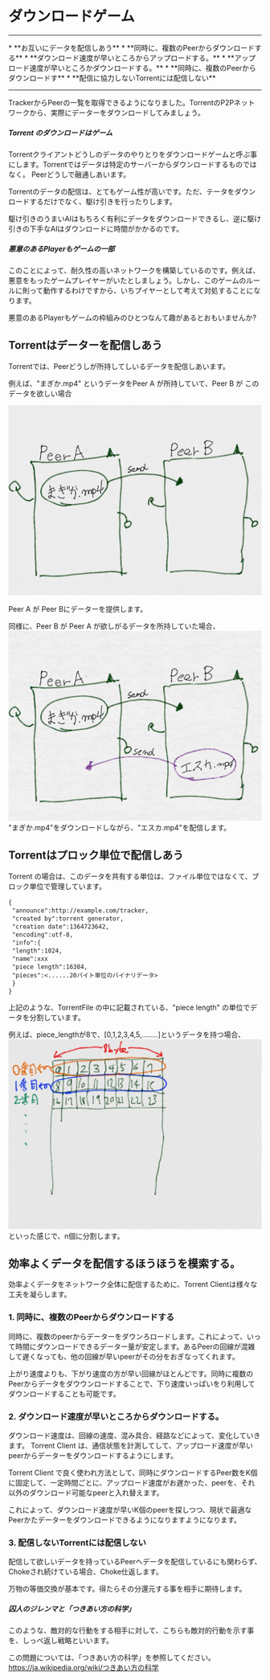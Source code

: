 # ダウンロードゲーム
<hr>
* **お互いにデータを配信しあう**
* **同時に、複数のPeerからダウンロードする**
* **ダウンロード速度が早いところからアップロードする。**
* **アップロード速度が早いところかダウンロードする。**
* **同時に、複数のPeerからダウンロードす**
* **配信に協力しないTorrentには配信しない**
<hr>

TrackerからPeerの一覧を取得できるようになりました。TorrentのP2Pネットワークから、実際にデーターをダウンロードしてみましょう。

##### Torrent のダウンロードはゲーム
Torrentクライアントどうしのデータのやりとりをダウンロードゲームと呼ぶ事にします。Torrentではデータは特定のサーバーからダウンロードするものではなく。 Peerどうしで融通しあいます。

Torrentのデータの配信は、とてもゲーム性が高いです。ただ、テータをダウンロードするだけでなく、駆け引きを行ったりします。

駆け引きのうまいAIはもちろく有利にデータをダウンロードできるし、逆に駆け引きの下手なAIはダウンロードに時間がかかるのです。

##### 悪意のあるPlayerもゲームの一部

このことによって、耐久性の高いネットワークを構築しているのです。例えば、悪意をもったゲームプレイヤーがいたとしましょう。しかし、このゲームのルールに則って動作するわけですから、いちプイヤーとして考えて対処することになります。

悪意のあるPlayerもゲームの枠組みのひとつなんて趣があるとおもいませんか?

## Torrentはデーターを配信しあう
Torrentでは、Peerどうしが所持してしいるデータを配信しあいます。

例えば、"まぎか.mp4" というデータをPeer A が所持していて、Peer B が このデータを欲しい場合

![](client_a.jpg)

Peer A が Peer Bにデーターを提供します。


同様に、Peer B が Peer A が欲しがるデータを所持していた場合、
![](client_b.jpg)
"まぎか.mp4"をダウンロードしながら、"エスカ.mp4"を配信します。



## Torrentはプロック単位で配信しあう

Torrent の場合は、このデータを共有する単位は、ファイル単位ではなくて、ブロック単位で管理しています。



```
{
 "announce":http://example.com/tracker,
 "created by":torrent generator,
 "creation date":1364723642,
 "encoding":utf-8,
 "info":{
 "length":1024,
 "name":xxx
 "piece length":16384,
 "pieces":<......20バイト単位のバイナリデータ>
 }
}
```

上記のような、TorrentFile の中に記載されている、"piece length" の単位でデータを分割しています。

例えば、piece_lengthが8で、[0,1,2,3,4,5,........]というデータを持つ場合、
![](client_c.jpg)
といった感じで、n個に分割します。


## 効率よくデータを配信するほうほうを模索する。
効率よくデータをネットワーク全体に配信するために、Torrent Clientは様々な工夫を凝らします。

### 1. 同時に、複数のPeerからダウンロードする
同時に、複数のpeerからデーターをダウンろロードします。これによって、いって時間にダウンロードできるデーター量が安定します。あるPeerの回線が混雑して遅くなっても、他の回線が早いpeerがその分をおぎなってくれます。

上がり速度よりも、下がり速度の方が早い回線がほとんどです。同時に複数のPeerからデータをダウウンロードすることで、下り速度いっぱいをり利用してダウンロードすることも可能です。


### 2. ダウンロード速度が早いところからダウンロードする。

ダウンロード速度は、回線の速度、混み具合、経路などによって、変化していきます。
Torrent Client は、通信状態を計測してして、アップロード速度が早いpeerからデーターをダウンロードするようにします。

Torrent Client で良く使われ方法として、同時にダウンロードするPeer数をK個に固定して、一定時間ごとに、アップロード速度がお遅かった、peerを、それ以外のダウンロード可能なpeerと入れ替えます。


これによって、ダウンロード速度が早いK個のpeerを探しつつ、現状で最適なPeerかたデーターをダウンロードできるようになりますようになります。


### 3. 配信しないTorrentには配信しない

配信して欲しいデータを持っているPeerへデータを配信しているにも関わらず、Chokeされ続けている場合、Choke仕返します。

万物の等価交換が基本です。得たらその分還元する事を相手に期待します。


##### 囚人のジレンマと「つきあい方の科学」

このような、敵対的な行動をする相手に対して、こちらも敵対的行動を示す事を、しっぺ返し戦略といいます。

この問題については、「つきあい方の科学」を参照してください。
https://ja.wikipedia.org/wiki/つきあい方の科学







